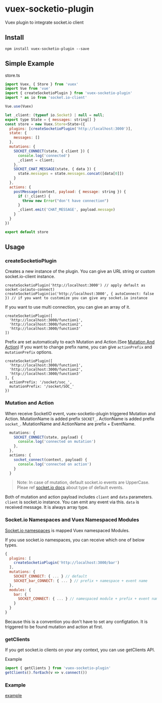 # vuex-socketio-plugin

Vuex plugin to integrate socket.io client

## Install

```
npm install vuex-socketio-plugin --save
```

## Simple Example

store.ts

```js
import Vuex, { Store } from 'vuex'
import Vue from 'vue'
import { createSocketioPlugin } from 'vuex-socketio-plugin'
import * as io from 'socket.io-client'

Vue.use(Vuex)

let _client: (typeof io.Socket) | null = null;
export type State = { messages: string[] }
const store = new Vuex.Store<State>({
  plugins: [createSocketioPlugin('http://localhost:3000')],
  state: {
    messages: []
  },
  mutations: {
    SOCKET_CONNECT(state, { client }) {
      console.log('connected')
      _client = client;
    },
    SOCKET_CHAT_MESSAGE(state, { data }) {
      state.messages = state.messages.concat([data[0]])
    }
  },
  actions: {
    postMessage(context, payload: { message: string }) {
      if (!_client) {
        throw new Error("don't have connection")
      }
      _client.emit('CHAT_MESSAGE', payload.message)
    }
  }
})

export default store
```

## Usage

### createSocketioPlugin

Creates a new instance of the plugin. You can give an URL string or custom socket.io-client instance.

```
createSocketioPlugin('http://localhost:3000') // apply default as socket-io(auto-connect)
createSocketioPlugin(io('http://localhost:3000', { autoConnect: false }) // if you want to customize you can give any socket.io instance
```

If you want to use multi connection, you can give an array of it.

```
createSocketioPlugin([
  'http://localhost:3000/function1',
  'http://localhost:3000/function2',
  'http://localhost:3000/function3'
])
```

Prefix are set automatically to each Mutation and Action.(See [Mutation And Action](https://github.com/joe-re/vuex-socketio-plugin#mutation-and-action))
If you want to change prefix name, you can give `actionPrefix` and `mutationPrefix` options.

```
createSocketioPlugin([
  'http://localhost:3000/function1',
  'http://localhost:3000/function2',
  'http://localhost:3000/function3'
], {
  actionPrefix: '/socket/soc_',
  mutationPrefix: '/socket/SOC_'
})
```

### Mutation and Action

When receive SocketIO event, vuex-socketio-plugin triggered Mutation and Action.
MutationName is added prefix `SOCKET_`.
ActionName is added prefix `socket_`.
MutationName and ActionName are prefix + EventName.

```js
  mutations: {
    SOCKET_CONNECT(state, payload) {
      console.log('connected on mutation')
    },
  },
  actions: {
    socket_connect(context, payload) {
      console.log('connected on action')
    }
  }
```

> Note: In case of mutation, default socket.io events are UpperCase. Pleae ref [socket.io docs](https://socket.io/docs/) about type of default events.

Both of mutation and action payload includes `client` and `data` parameters.
`client` is socket.io instance. You can emit any event via this.
`data` is received message. It is always array type.


### Socket.io Namespaces and Vuex Namespaced Modules

[Socket.io namespaces](https://socket.io/docs/rooms-and-namespaces/) is mapped Vuex namespaced Modules.

If you use socket.io namespaces, you can receive which one of below types.

```js
{
  plugins: [
    createSocketioPlugin('http://localhost:3000/bar')
  ],
  mutations: {
    SOCKET_CONNECT: { ... } // default
    SOCKET_bar_CONNECT: { ... } // prefix + namespace + event name
  },
  modules: {
    bar: {
      SOCKET_CONNECT: { ... } // namespaced module + prefix + event name
    }
  }
}
```

Because this is a convention you don't have to set any configtation. It is triggered to be found mutation and action at first.

### getClients

If you get socket.io clients on your any context, you can use getClients API.

Example
```js
import { getClients } from 'vuex-socketio-plugin'
getClients().forEach(v => v.connect())
```

### Example

[example](./example)
